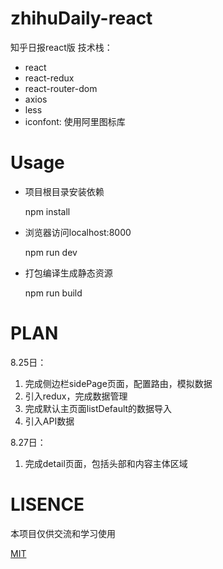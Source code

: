 # zhihuDaily-react
知乎日报react版
技术栈：
* react
* react-redux
* react-router-dom
* axios
* less
* iconfont: 使用阿里图标库
# Usage

* 项目根目录安装依赖

  npm install

* 浏览器访问localhost:8000

  npm run dev

* 打包编译生成静态资源

  npm run build
# PLAN
8.25日：

1. 完成侧边栏sidePage页面，配置路由，模拟数据
2. 引入redux，完成数据管理
3. 完成默认主页面listDefault的数据导入
4. 引入API数据

8.27日：

1. 完成detail页面，包括头部和内容主体区域

# LISENCE
本项目仅供交流和学习使用

[MIT](LICENSE)
